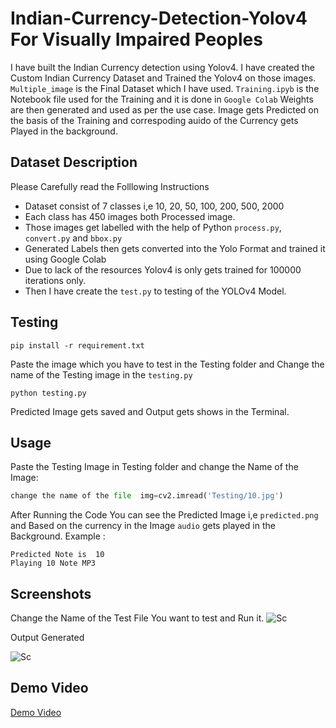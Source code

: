 Indian-Currency-Detection-Yolov4 For Visually Impaired Peoples
=============
I have built the Indian Currency detection using Yolov4.
I have created the Custom Indian Currency Dataset and Trained the Yolov4 on those images.
`Multiple_image` is the Final Dataset which I have used.
`Training.ipyb` is the Notebook file used for the Training and it is done in `Google Colab`
Weights are then generated and used as per the use case.
Image gets Predicted on the basis of the Training and correspoding auido of the Currency gets Played in the background.


Dataset Description
-------

Please Carefully read the Folllowing Instructions
* Dataset consist of 7 classes i,e 10, 20, 50, 100, 200, 500, 2000
* Each class has 450 images both Processed image.
* Those images get labelled with the help of Python `process.py`, `convert.py` and `bbox.py`
* Generated Labels then gets converted into the Yolo Format and trained it using Google Colab
* Due to lack of the resources Yolov4 is only gets trained for 100000 iterations only.
* Then I have create the `test.py` to testing of the YOLOv4 Model.

Testing
-----------

```
pip install -r requirement.txt
```

Paste the image which you have to test in the Testing folder and Change the name of the Testing image in the `testing.py`

```
python testing.py
```

Predicted Image gets saved and Output gets shows in the Terminal.

Usage
-----

Paste the Testing Image in Testing folder and change the Name of the Image:

```python
change the name of the file  img=cv2.imread('Testing/10.jpg')
```

After Running the Code You can see the Predicted Image i,e `predicted.png` and Based on the currency in the Image `audio` gets played in the Background. 
Example :

```
Predicted Note is  10
Playing 10 Note MP3
```

Screenshots
-----------
Change the Name of the Test File You want to test and Run it.
![Sc](https://i.imgur.com/B8RP4vg.png)

Output Generated

![Sc](https://i.imgur.com/usgkAL2.png)

Demo Video
-----------
[Demo Video](https://imgur.com/VnzVFm2)




